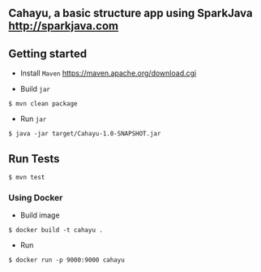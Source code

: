 
## Cahayu, a basic structure app using SparkJava http://sparkjava.com

## Getting started

- Install `Maven`
https://maven.apache.org/download.cgi

- Build `jar`
```shell
$ mvn clean package
```

- Run `jar`
```shell
$ java -jar target/Cahayu-1.0-SNAPSHOT.jar
```

## Run Tests

```shell
$ mvn test
```

### Using Docker

- Build image

```shell
$ docker build -t cahayu .
```

- Run
```shell
$ docker run -p 9000:9000 cahayu
```